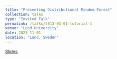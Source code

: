 ```yaml
---
title: "Presenting Distributional Random Forest"
collection: talks
type: "Invited Talk"
permalink: /talks/2013-03-01-tutorial-1
venue: "Lund University"
date: 2023-11-01
location: "Lund, Sweden"
---
```


[Slides](http://localhost:4000/files/DRF_Presentation_Inria.pdf)

